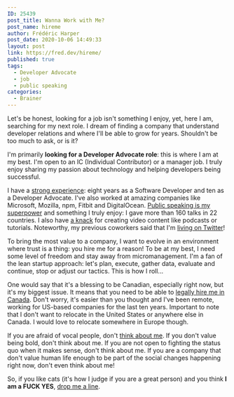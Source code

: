 ```yaml
---
ID: 25439
post_title: Wanna Work with Me?
post_name: hireme
author: Frédéric Harper
post_date: 2020-10-06 14:49:33
layout: post
link: https://fred.dev/hireme/
published: true
tags:
  - Developer Advocate
  - job
  - public speaking
categories:
  - Brainer
---
```

<p class="p1"><span class="s1">Let's be honest, looking for a job isn't something I enjoy, yet, here I am, searching for my next role. I dream of finding a company that understand developer relations and where I'll be able to grow for years. Shouldn't be too much to ask, or is it?</span></p>
<p class="p1"><span class="s1">I'm </span><span class="s3">primarily</span><span class="s1"> <b>looking for a Developer Advocate role</b>: this is where I am at my best. I'm open to an IC (Individual Contributor) or a manager job. I </span><span class="s3">truly</span><span class="s1"> enjoy sharing my passion about technology and helping developers being successful.</span></p>
<p class="p1"><span class="s1">I have a <a href="https://www.linkedin.com/in/fredericharper/">strong experience</a>: eight years as a Software Developer and ten as a Developer Advocate. I've also worked at amazing companies like Microsoft, Mozilla, npm, Fitbit and DigitalOcean. <a href="https://fred.dev/speaking/">Public speaking is my superpower</a> and something I </span><span class="s3">truly</span><span class="s1"> enjoy: I gave more than 160 talks in 22 countries. I also have <a href="https://fred.dev/www/">a knack</a> for creating video content like podcasts or tutorials. Noteworthy, my previous coworkers said that I'm <a href="https://twitter.com/fharper">living on Twitter</a>!</span></p>
<p class="p1"><span class="s1">To bring the most value to a company, I want to evolve in an environment where trust is a thing: you hire me for a reason! To be at my best, I need some level of freedom and stay away from micromanagement. I'm a fan of the lean startup approach: let's plan, execute, gather data, </span><span class="s4">evaluate</span><span class="s1"> and continue, stop or adjust our tactics. This is how I roll...</span></p>
<p class="p1"><span class="s1">One would say that it's a blessing to be Canadian, e</span><span class="s3">specially</span><span class="s1"> right now, but it's my biggest issue. It means that you need to be able to </span><a href="https://fred.dev/canada/"><span class="s3">legally hire me in Canada</span></a><span class="s1">. Don't worry, it's easier than you thought and I've been remote, working for US-based companies for the last ten years.</span><span class="s1"> Important to note that I don't want to </span><span class="s4">relocate</span><span class="s1"> in the United States or anywhere else in Canada. I would love to relocate somewhere in Europe though.</span></p>
<p class="p1"><span class="s1">If you are afraid of vocal people, don't <a href="https://fred.dev/workingwithme/">think about me</a>. If you don't value being bold, don't think about me. If you are not open to fighting the status quo when it makes sense, don't think about me. </span><span class="s5">If you are a company that don't value human life enough to be part of the social changes happening right now, don't even think about me</span><span class="s1">!</span></p>
<p class="p1"><span class="s1">So, if you like cats (it's how I judge if you are a great person) and you think <strong>I am a FUCK YES</strong>, <a href="mailto:hi@fred.dev">drop me a line</a>.</span></p>